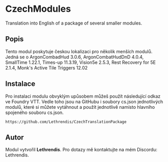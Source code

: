 
# CzechModules

Translation into English of a package of several smaller modules.

## Popis
Tento modul poskytuje českou lokalizaci pro několik menších modulů. Jedná se o ArgonCombadHud 3.0.6, ArgonCombatHudDnD 4.0.4, SmallTime 1.22.1, Times-up 11.3.19, Vision5e 2.5.3, Rest Recovery for 5E 2.1.4, Monk's Active Tile Triggers 12.02

## Instalace
Pro instalaci modulu obvyklým upůsobem můžeš použít následující odkaz ve Foundry VTT. Vedle toho jsou na GitHubu i soubory cs.json jednotlivých modulů, které si můžete vytáhnout a použít jednotlivě namísto hlavního spojeného souboru cs.json.

```
https://github.com/Lethrendis/CzechTranslationPackage
```

## Autor
Modul vytvořil **Lethrendis**. Pro dotazy mě kontaktujte na mém Discordu: Lethrendis.
